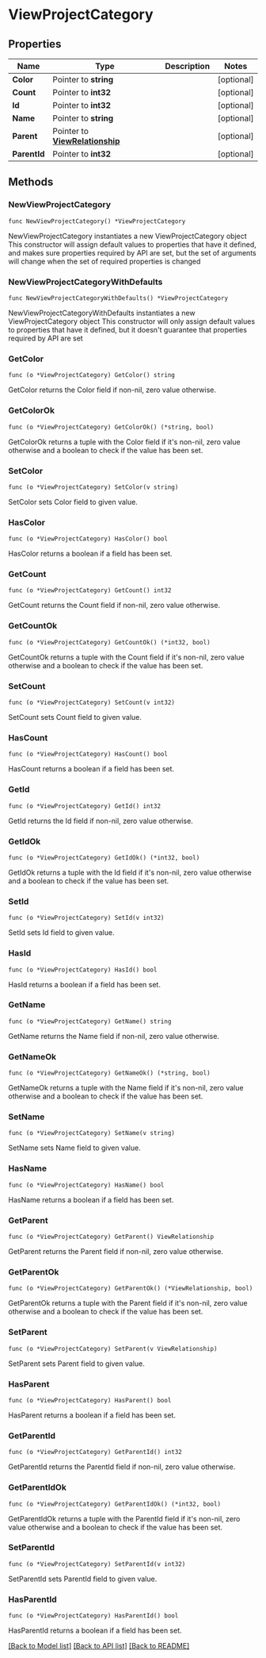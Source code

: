 # ViewProjectCategory

## Properties

Name | Type | Description | Notes
------------ | ------------- | ------------- | -------------
**Color** | Pointer to **string** |  | [optional] 
**Count** | Pointer to **int32** |  | [optional] 
**Id** | Pointer to **int32** |  | [optional] 
**Name** | Pointer to **string** |  | [optional] 
**Parent** | Pointer to [**ViewRelationship**](view.Relationship.md) |  | [optional] 
**ParentId** | Pointer to **int32** |  | [optional] 

## Methods

### NewViewProjectCategory

`func NewViewProjectCategory() *ViewProjectCategory`

NewViewProjectCategory instantiates a new ViewProjectCategory object
This constructor will assign default values to properties that have it defined,
and makes sure properties required by API are set, but the set of arguments
will change when the set of required properties is changed

### NewViewProjectCategoryWithDefaults

`func NewViewProjectCategoryWithDefaults() *ViewProjectCategory`

NewViewProjectCategoryWithDefaults instantiates a new ViewProjectCategory object
This constructor will only assign default values to properties that have it defined,
but it doesn't guarantee that properties required by API are set

### GetColor

`func (o *ViewProjectCategory) GetColor() string`

GetColor returns the Color field if non-nil, zero value otherwise.

### GetColorOk

`func (o *ViewProjectCategory) GetColorOk() (*string, bool)`

GetColorOk returns a tuple with the Color field if it's non-nil, zero value otherwise
and a boolean to check if the value has been set.

### SetColor

`func (o *ViewProjectCategory) SetColor(v string)`

SetColor sets Color field to given value.

### HasColor

`func (o *ViewProjectCategory) HasColor() bool`

HasColor returns a boolean if a field has been set.

### GetCount

`func (o *ViewProjectCategory) GetCount() int32`

GetCount returns the Count field if non-nil, zero value otherwise.

### GetCountOk

`func (o *ViewProjectCategory) GetCountOk() (*int32, bool)`

GetCountOk returns a tuple with the Count field if it's non-nil, zero value otherwise
and a boolean to check if the value has been set.

### SetCount

`func (o *ViewProjectCategory) SetCount(v int32)`

SetCount sets Count field to given value.

### HasCount

`func (o *ViewProjectCategory) HasCount() bool`

HasCount returns a boolean if a field has been set.

### GetId

`func (o *ViewProjectCategory) GetId() int32`

GetId returns the Id field if non-nil, zero value otherwise.

### GetIdOk

`func (o *ViewProjectCategory) GetIdOk() (*int32, bool)`

GetIdOk returns a tuple with the Id field if it's non-nil, zero value otherwise
and a boolean to check if the value has been set.

### SetId

`func (o *ViewProjectCategory) SetId(v int32)`

SetId sets Id field to given value.

### HasId

`func (o *ViewProjectCategory) HasId() bool`

HasId returns a boolean if a field has been set.

### GetName

`func (o *ViewProjectCategory) GetName() string`

GetName returns the Name field if non-nil, zero value otherwise.

### GetNameOk

`func (o *ViewProjectCategory) GetNameOk() (*string, bool)`

GetNameOk returns a tuple with the Name field if it's non-nil, zero value otherwise
and a boolean to check if the value has been set.

### SetName

`func (o *ViewProjectCategory) SetName(v string)`

SetName sets Name field to given value.

### HasName

`func (o *ViewProjectCategory) HasName() bool`

HasName returns a boolean if a field has been set.

### GetParent

`func (o *ViewProjectCategory) GetParent() ViewRelationship`

GetParent returns the Parent field if non-nil, zero value otherwise.

### GetParentOk

`func (o *ViewProjectCategory) GetParentOk() (*ViewRelationship, bool)`

GetParentOk returns a tuple with the Parent field if it's non-nil, zero value otherwise
and a boolean to check if the value has been set.

### SetParent

`func (o *ViewProjectCategory) SetParent(v ViewRelationship)`

SetParent sets Parent field to given value.

### HasParent

`func (o *ViewProjectCategory) HasParent() bool`

HasParent returns a boolean if a field has been set.

### GetParentId

`func (o *ViewProjectCategory) GetParentId() int32`

GetParentId returns the ParentId field if non-nil, zero value otherwise.

### GetParentIdOk

`func (o *ViewProjectCategory) GetParentIdOk() (*int32, bool)`

GetParentIdOk returns a tuple with the ParentId field if it's non-nil, zero value otherwise
and a boolean to check if the value has been set.

### SetParentId

`func (o *ViewProjectCategory) SetParentId(v int32)`

SetParentId sets ParentId field to given value.

### HasParentId

`func (o *ViewProjectCategory) HasParentId() bool`

HasParentId returns a boolean if a field has been set.


[[Back to Model list]](../README.md#documentation-for-models) [[Back to API list]](../README.md#documentation-for-api-endpoints) [[Back to README]](../README.md)


